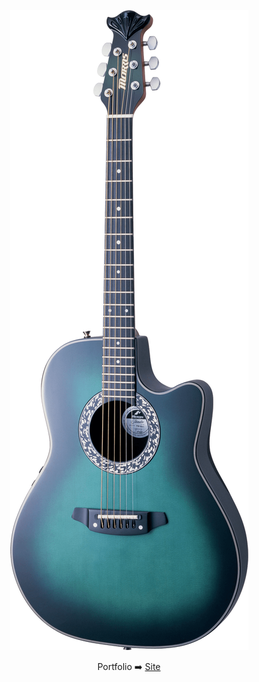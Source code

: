 <p align="center">
	<a href="https://www.youtube.com/watch?v=2ocykBzWDiM"><img src="guitar.png"></a>
</p>


<p align="center">
	Portfolio ➡️ <a href="https://hp77-creator.github.io"> Site</a>
	<br>
</p>
